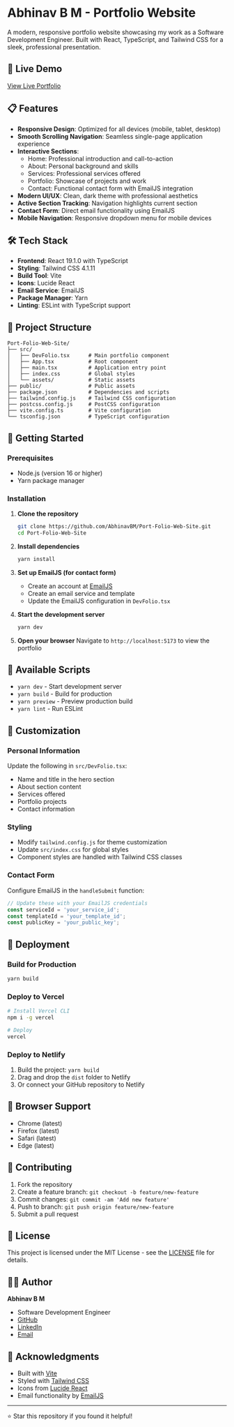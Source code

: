 # Abhinav B M - Portfolio Website

A modern, responsive portfolio website showcasing my work as a Software Development Engineer. Built with React, TypeScript, and Tailwind CSS for a sleek, professional presentation.

## 🚀 Live Demo

[View Live Portfolio](https://abhinavbm.vercel.app/)

## 📋 Features

- **Responsive Design**: Optimized for all devices (mobile, tablet, desktop)
- **Smooth Scrolling Navigation**: Seamless single-page application experience
- **Interactive Sections**:
  - Home: Professional introduction and call-to-action
  - About: Personal background and skills
  - Services: Professional services offered
  - Portfolio: Showcase of projects and work
  - Contact: Functional contact form with EmailJS integration
- **Modern UI/UX**: Clean, dark theme with professional aesthetics
- **Active Section Tracking**: Navigation highlights current section
- **Contact Form**: Direct email functionality using EmailJS
- **Mobile Navigation**: Responsive dropdown menu for mobile devices

## 🛠️ Tech Stack

- **Frontend**: React 19.1.0 with TypeScript
- **Styling**: Tailwind CSS 4.1.11
- **Build Tool**: Vite
- **Icons**: Lucide React
- **Email Service**: EmailJS
- **Package Manager**: Yarn
- **Linting**: ESLint with TypeScript support

## 📁 Project Structure

```
Port-Folio-Web-Site/
├── src/
│   ├── DevFolio.tsx      # Main portfolio component
│   ├── App.tsx           # Root component
│   ├── main.tsx          # Application entry point
│   ├── index.css         # Global styles
│   └── assets/           # Static assets
├── public/               # Public assets
├── package.json          # Dependencies and scripts
├── tailwind.config.js    # Tailwind CSS configuration
├── postcss.config.js     # PostCSS configuration
├── vite.config.ts        # Vite configuration
└── tsconfig.json         # TypeScript configuration
```

## 🚀 Getting Started

### Prerequisites

- Node.js (version 16 or higher)
- Yarn package manager

### Installation

1. **Clone the repository**
   ```bash
   git clone https://github.com/AbhinavBM/Port-Folio-Web-Site.git
   cd Port-Folio-Web-Site
   ```

2. **Install dependencies**
   ```bash
   yarn install
   ```

3. **Set up EmailJS (for contact form)**
   - Create an account at [EmailJS](https://www.emailjs.com/)
   - Create an email service and template
   - Update the EmailJS configuration in `DevFolio.tsx`

4. **Start the development server**
   ```bash
   yarn dev
   ```

5. **Open your browser**
   Navigate to `http://localhost:5173` to view the portfolio

## 📜 Available Scripts

- `yarn dev` - Start development server
- `yarn build` - Build for production
- `yarn preview` - Preview production build
- `yarn lint` - Run ESLint

## 🎨 Customization

### Personal Information
Update the following in `src/DevFolio.tsx`:
- Name and title in the hero section
- About section content
- Services offered
- Portfolio projects
- Contact information

### Styling
- Modify `tailwind.config.js` for theme customization
- Update `src/index.css` for global styles
- Component styles are handled with Tailwind CSS classes

### Contact Form
Configure EmailJS in the `handleSubmit` function:
```typescript
// Update these with your EmailJS credentials
const serviceId = 'your_service_id';
const templateId = 'your_template_id';
const publicKey = 'your_public_key';
```

## 🚀 Deployment

### Build for Production
```bash
yarn build
```

### Deploy to Vercel
```bash
# Install Vercel CLI
npm i -g vercel

# Deploy
vercel
```

### Deploy to Netlify
1. Build the project: `yarn build`
2. Drag and drop the `dist` folder to Netlify
3. Or connect your GitHub repository to Netlify

## 📱 Browser Support

- Chrome (latest)
- Firefox (latest)
- Safari (latest)
- Edge (latest)

## 🤝 Contributing

1. Fork the repository
2. Create a feature branch: `git checkout -b feature/new-feature`
3. Commit changes: `git commit -am 'Add new feature'`
4. Push to branch: `git push origin feature/new-feature`
5. Submit a pull request

## 📄 License

This project is licensed under the MIT License - see the [LICENSE](LICENSE) file for details.

## 👨‍💻 Author

**Abhinav B M**
- Software Development Engineer
- [GitHub](https://github.com/AbhinavBM)
- [LinkedIn](your-linkedin-url)
- [Email](your-email@example.com)

## 🙏 Acknowledgments

- Built with [Vite](https://vitejs.dev/)
- Styled with [Tailwind CSS](https://tailwindcss.com/)
- Icons from [Lucide React](https://lucide.dev/)
- Email functionality by [EmailJS](https://www.emailjs.com/)

---

⭐ Star this repository if you found it helpful!
